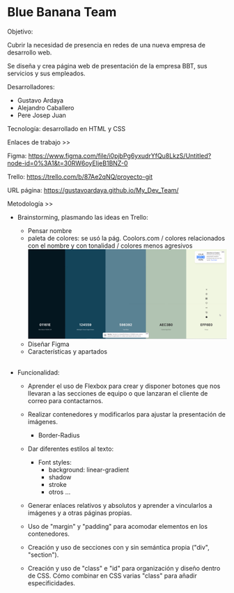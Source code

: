 # Blue Banana Team
Objetivo:

Cubrir la necesidad de presencia en redes de una nueva empresa de desarrollo web. 

Se diseña y crea página web de presentación de la empresa BBT, sus servicios y sus empleados.

Desarrolladores:
  - Gustavo Ardaya
  - Alejandro Caballero
  - Pere Josep Juan

Tecnología: desarrollado en HTML y CSS

Enlaces de trabajo >>

Figma: https://www.figma.com/file/i0pjbPg6yxudrYfQu8LkzS/Untitled?node-id=0%3A1&t=30RW6oyEIjeB1BNZ-0

Trello: https://trello.com/b/87Ae2qNQ/proyecto-git

URL página: https://gustavoardaya.github.io/My_Dev_Team/

Metodología >>
  - Brainstorming, plasmando las ideas en Trello:<br>
    - Pensar nombre<br>
    - paleta de colores: se usó la pág. Coolors.com / colores relacionados con el nombre y con tonalidad  / colores menos agresivos<br>
        <img src="./img/paletacolors.png"><br>
    - Diseñar Figma<br>
    - Características y apartados<br><br>

  - Funcionalidad:<br>
    - Aprender el uso de Flexbox para crear y disponer botones que nos llevaran a las secciones de equipo o que lanzaran el cliente de correo para contactarnos.

    - Realizar contenedores y modificarlos para ajustar la presentación de imágenes.
      - Border-Radius
    
    - Dar diferentes estilos al texto:
      - Font styles:
        - background: linear-gradient
        - shadow
        - stroke
        - otros ...
    
    - Generar enlaces relativos y absolutos y aprender a vincularlos a imágenes y a otras páginas propias.

    - Uso de "margin" y "padding" para acomodar elementos en los contenedores.

    - Creación y uso de secciones con y sin semántica propia ("div", "section").

    - Creación y uso de "class" e "id" para organización y diseño dentro de CSS. Cómo combinar en CSS varias "class" para añadir especificidades.

